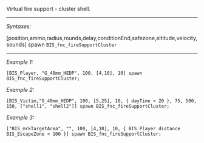 Virtual fire support - cluster shell.


---
*Syntaxes:*

[position,ammo,radius,rounds,delay,conditionEnd,safezone,altitude,velocity,sounds] spawn `BIS_fnc_fireSupportCluster`

---
*Example 1:*

```sqf
[BIS_Player, "G_40mm_HEDP", 100, [4,10], 10] spawn BIS_fnc_fireSupportCluster;
```

*Example 2:*

```sqf
[BIS_Victim,"G_40mm_HEDP", 100, [5,25], 10, { dayTime > 20 }, 75, 500, 150, ["shell1", "shell2"]] spawn BIS_fnc_fireSupportCluster;
```

*Example 3:*

```sqf
["BIS_mrkTargetArea", "", 100, [4,10], 10, { BIS_Player distance BIS_EscapeZone < 100 }] spawn BIS_fnc_fireSupportCluster;
```
